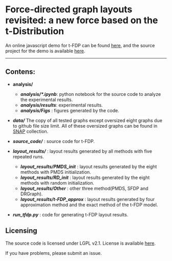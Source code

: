 # Force-directed graph layouts revisited: a new force based on the t-Distribution

An online javascript demo for t-FDP can be found [here](https://t-fdp.github.io/), and the source project for the demo is available [here](https://github.com/t-fdp/t-fdp-src). 

---
## Contens:
- **analysis/**
    - **_analysis/\*.ipynb_**: python notebook for the source code to analyze the experimental results.
    - **_analysis/results_**: experimental results.
    - **_analysis/Figs_** : figures generated by the code.

- **_data/_** The copy of all tested graphs except oversized eight graphs due to github file size limit. All of these oversized graphs can be found in [SNAP](https://snap.stanford.edu/data/index.html) collection.

- **_source_code/_** : source code for t-FDP.

- **_layout_results/_** : layout results generated by all methods with five repeated runs.
    - **_layout_results/PMDS_init_** : layout results generated by the eight methods with PMDS initialization.
    - **_layout_results/RD_init_** : layout results generated by the eight methods with random initialization.
    - **_layout_results/Other_** : other three method(PMDS, SFDP and DRGraph).
    - **_layout_results/t-FDP_approx_** : layout results generated by four approximation method and the exact method of the t-FDP model.

- **_run_tfdp.py_** : code for generating t-FDP layout results.


## Licensing
The source code is licensed under LGPL v2.1. License is available [here](https://github.com/Ideas-Laboratory/t-fdp/blob/main/LICENSE).

If you have problems, please submit an issue.